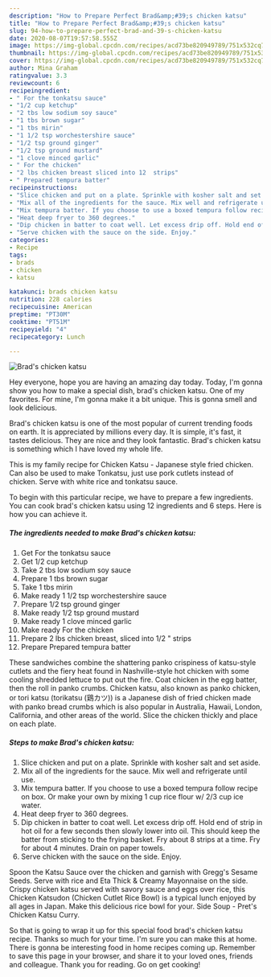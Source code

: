 ```yaml
---
description: "How to Prepare Perfect Brad&amp;#39;s chicken katsu"
title: "How to Prepare Perfect Brad&amp;#39;s chicken katsu"
slug: 94-how-to-prepare-perfect-brad-and-39-s-chicken-katsu
date: 2020-08-07T19:57:58.555Z
image: https://img-global.cpcdn.com/recipes/acd73be820949789/751x532cq70/brads-chicken-katsu-recipe-main-photo.jpg
thumbnail: https://img-global.cpcdn.com/recipes/acd73be820949789/751x532cq70/brads-chicken-katsu-recipe-main-photo.jpg
cover: https://img-global.cpcdn.com/recipes/acd73be820949789/751x532cq70/brads-chicken-katsu-recipe-main-photo.jpg
author: Mina Graham
ratingvalue: 3.3
reviewcount: 6
recipeingredient:
- " For the tonkatsu sauce"
- "1/2 cup ketchup"
- "2 tbs low sodium soy sauce"
- "1 tbs brown sugar"
- "1 tbs mirin"
- "1 1/2 tsp worchestershire sauce"
- "1/2 tsp ground ginger"
- "1/2 tsp ground mustard"
- "1 clove minced garlic"
- " For the chicken"
- "2 lbs chicken breast sliced into 12  strips"
- " Prepared tempura batter"
recipeinstructions:
- "Slice chicken and put on a plate. Sprinkle with kosher salt and set aside."
- "Mix all of the ingredients for the sauce. Mix well and refrigerate until use."
- "Mix tempura batter. If you choose to use a boxed tempura follow recipe on box. Or make your own by mixing 1 cup rice flour w/ 2/3 cup ice water."
- "Heat deep fryer to 360 degrees."
- "Dip chicken in batter to coat well. Let excess drip off. Hold end of strip in hot oil for a few seconds then slowly lower into oil. This should keep the batter from sticking to the frying basket. Fry about 8 strips at a time. Fry for about 4 minutes. Drain on paper towels."
- "Serve chicken with the sauce on the side. Enjoy."
categories:
- Recipe
tags:
- brads
- chicken
- katsu

katakunci: brads chicken katsu 
nutrition: 228 calories
recipecuisine: American
preptime: "PT30M"
cooktime: "PT51M"
recipeyield: "4"
recipecategory: Lunch

---
```



![Brad&#39;s chicken katsu](https://img-global.cpcdn.com/recipes/acd73be820949789/751x532cq70/brads-chicken-katsu-recipe-main-photo.jpg)

Hey everyone, hope you are having an amazing day today. Today, I'm gonna show you how to make a special dish, brad&#39;s chicken katsu. One of my favorites. For mine, I'm gonna make it a bit unique. This is gonna smell and look delicious.

Brad&#39;s chicken katsu is one of the most popular of current trending foods on earth. It is appreciated by millions every day. It is simple, it's fast, it tastes delicious. They are nice and they look fantastic. Brad&#39;s chicken katsu is something which I have loved my whole life.

This is my family recipe for Chicken Katsu - Japanese style fried chicken. Can also be used to make Tonkatsu, just use pork cutlets instead of chicken. Serve with white rice and tonkatsu sauce.


To begin with this particular recipe, we have to prepare a few ingredients. You can cook brad&#39;s chicken katsu using 12 ingredients and 6 steps. Here is how you can achieve it.

<!--inarticleads1-->

##### The ingredients needed to make Brad&#39;s chicken katsu:

1. Get  For the tonkatsu sauce
1. Get 1/2 cup ketchup
1. Take 2 tbs low sodium soy sauce
1. Prepare 1 tbs brown sugar
1. Take 1 tbs mirin
1. Make ready 1 1/2 tsp worchestershire sauce
1. Prepare 1/2 tsp ground ginger
1. Make ready 1/2 tsp ground mustard
1. Make ready 1 clove minced garlic
1. Make ready  For the chicken
1. Prepare 2 lbs chicken breast, sliced into 1/2 &#34; strips
1. Prepare  Prepared tempura batter


These sandwiches combine the shattering panko crispiness of katsu-style cutlets and the fiery heat found in Nashville-style hot chicken with some cooling shredded lettuce to put out the fire. Coat chicken in the egg batter, then the roll in panko crumbs. Chicken katsu, also known as panko chicken, or tori katsu (torikatsu (鶏カツ)) is a Japanese dish of fried chicken made with panko bread crumbs which is also popular in Australia, Hawaii, London, California, and other areas of the world. Slice the chicken thickly and place on each plate. 

<!--inarticleads2-->

##### Steps to make Brad&#39;s chicken katsu:

1. Slice chicken and put on a plate. Sprinkle with kosher salt and set aside.
1. Mix all of the ingredients for the sauce. Mix well and refrigerate until use.
1. Mix tempura batter. If you choose to use a boxed tempura follow recipe on box. Or make your own by mixing 1 cup rice flour w/ 2/3 cup ice water.
1. Heat deep fryer to 360 degrees.
1. Dip chicken in batter to coat well. Let excess drip off. Hold end of strip in hot oil for a few seconds then slowly lower into oil. This should keep the batter from sticking to the frying basket. Fry about 8 strips at a time. Fry for about 4 minutes. Drain on paper towels.
1. Serve chicken with the sauce on the side. Enjoy.


Spoon the Katsu Sauce over the chicken and garnish with Gregg&#39;s Sesame Seeds. Serve with rice and Eta Thick &amp; Creamy Mayonnaise on the side. Crispy chicken katsu served with savory sauce and eggs over rice, this Chicken Katsudon (Chicken Cutlet Rice Bowl) is a typical lunch enjoyed by all ages in Japan. Make this delicious rice bowl for your. Side Soup - Pret&#39;s Chicken Katsu Curry. 

So that is going to wrap it up for this special food brad&#39;s chicken katsu recipe. Thanks so much for your time. I'm sure you can make this at home. There is gonna be interesting food in home recipes coming up. Remember to save this page in your browser, and share it to your loved ones, friends and colleague. Thank you for reading. Go on get cooking!

